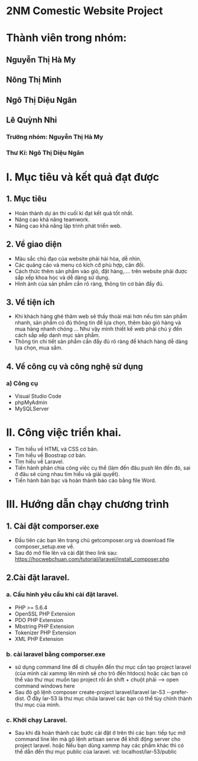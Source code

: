 
# 2NM Comestic Website Project
# Thành viên trong nhóm:
## Nguyễn Thị Hà My 
## Nông Thị Minh 
## Ngô Thị Diệu Ngân 
## Lê Quỳnh Nhi 
### Trưởng nhóm: Nguyễn Thị Hà My
### Thư Kí: Ngô Thị Diệu Ngân
# I. Mục tiêu và kết quả đạt được
## 1. Mục tiêu
* Hoàn thành dự án thi cuối kì đạt kết quả tốt nhất.
* Nâng cao khả năng teamwork.
* Nâng cao khả năng lập trình phát triển web.
## 2. Về giao diện
* Màu sắc chủ đạo của website phải hài hòa, dễ nhìn.
* Các quảng cáo và menu có kích cỡ phù hợp, cân đối.
* Cách thức thêm sản phẩm vào giỏ, đặt hàng,.... trên website phải được sắp xếp khoa học và dễ dàng sử dụng.
* Hình ảnh của sản phẩm cần rõ ràng, thông tin cơ bản đầy đủ.
## 3. Về tiện ích 
* Khi khách hàng ghé thăm web sẽ thấy thoải mái hơn nếu tìm sản phẩm nhanh, sản phẩm có đủ thông tin để lựa chọn, thêm bào giỏ hàng và mua hàng nhanh chóng … Như vậy mình thiết kế web phải chú ý đến cách sắp xếp danh mục sản phẩm. 
* Thông tin chi tiết sản phẩm cần đầy đủ rõ ràng để khách hàng dễ dàng lựa chọn, mua sắm.
## 4. Về công cụ và công nghệ sử dụng
### a) Công cụ
* Visual Studio Code
* phpMyAdmin
* MySQLServer
# II. Công việc triển khai. 
* Tìm hiểu về HTML và CSS cơ bản. 
* Tìm hiểu về Boostrap cơ bản.
* Tìm hiểu về Laravel. 
* Tiến hành phân chia công việc cụ thể (làm đến đâu push lên đến đó, sai ở đâu sẽ cùng nhau tìm hiểu và giải quyết).
* Tiến hành bàn bạc và hoàn thành báo cáo bằng file Word.
# III. Hướng dẫn chạy chương trình 
## 1. Cài đặt comporser.exe
* Đầu tiên các bạn lên trang chủ  getcomposer.org và download file composer_setup.exe về.
* Sau đó mở file lên và cài đặt theo link sau: 
https://hocwebchuan.com/tutorial/laravel/install_composer.php

## 2.Cài đặt laravel.
### a. Cấu hình yêu cầu khi cài đặt laravel.
* PHP >= 5.6.4
* OpenSSL PHP Extension
* PDO PHP Extension
* Mbstring PHP Extension
* Tokenizer PHP Extension
* XML PHP Extension
### b. cài laravel bằng comporser.exe
*  sử dụng command line để di chuyển đến thư mục cần tạo project laravel (của mình cài xammp lên mình sẽ cho trỏ đến htdocs) hoặc các bạn có thể vào thư mục muốn tạo project rồi ấn shift + chuột phải --> open command windows here
* Sau đó gõ lệnh composer create-project laravel/laravel lar-53 --prefer-dist.
Ở đây lar-53 là thư mục chứa laravel các bạn có thể tùy chỉnh thành thư mục của mình.
### c. Khởi chạy Laravel.
* Sau khi đã hoàn thành các bước cài đặt ở trên thì các bạn: tiếp tục mở command line lên mà gõ lệnh artisan serve để khởi động server cho project laravel. hoặc Nếu bạn dùng xammp hay các phầm khác thì có thể dẫn đến thư mục public của laravel. vd: localhost/lar-53/public

